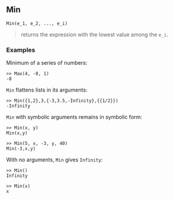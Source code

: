 ## Min

```
Min(e_1, e_2, ..., e_i) 
```

> returns the expression with the lowest value among the `e_i`.
	
### Examples

Minimum of a series of numbers:
```
>> Max(4, -8, 1)
-8
```

`Min` flattens lists in its arguments:
```
>> Min({1,2},3,{-3,3.5,-Infinity},{{1/2}})
-Infinity
```

`Min` with symbolic arguments remains in symbolic form:
```
>> Min(x, y)
Min(x,y)
 
>> Min(5, x, -3, y, 40)
Min(-3,x,y)
```

With no arguments, `Min` gives `Infinity`:
```
>> Min()
Infinity
 
>> Min(x)
x
``` 